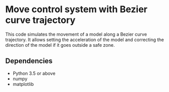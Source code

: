 # Move control system with Bezier curve trajectory

This code simulates the movement of a model along a Bezier curve trajectory. It allows setting the acceleration of the model and correcting the direction of the model if it goes outside a safe zone.

## Dependencies
  - Python 3.5 or above
  - numpy
  - matplotlib
